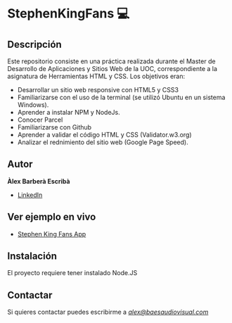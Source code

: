 # StephenKingFans :computer:

## Descripción
Este repositorio consiste en una práctica realizada durante el Master de Desarrollo de Aplicaciones y Sitios Web de la UOC, correspondiente a la asignatura de Herramientas HTML y CSS. Los objetivos eran:
* Desarrollar un sitio web responsive con HTML5 y CSS3
* Familiarizarse con el uso de la terminal (se utilizó Ubuntu en un sistema Windows).
* Aprender a instalar NPM y NodeJs.
* Conocer Parcel
* Familiarizarse con Github
* Aprender a validar el código HTML y CSS (Validator.w3.org)
* Analizar el rednimiento del sitio web (Google Page Speed).

## Autor
**Àlex Barberà Escribà**

* [LinkedIn](https://linkedin.com/in/alexbaes)

## Ver ejemplo en vivo
- [Stephen King Fans App](https://alexbaes.netlify.app/)

## Instalación
El proyecto requiere tener instalado Node.JS

## Contactar
Si quieres contactar puedes escribirme a *alex@baesaudiovisual.com*
